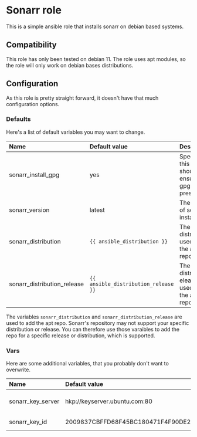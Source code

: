 # Sonarr role
This is a simple ansible role that installs sonarr on debian based systems.

## Compatibility
This role has only been tested on debian 11.
The role uses apt modules, so the role will only work on debian bases distributions.

## Configuration
As this role is pretty straight forward, it doesn't have that much configuration options.

### Defaults
Here's a list of default variables you may want to change.

| Name                        | Default value                        | Description                                              |
|:----------------------------|:-------------------------------------|:---------------------------------------------------------|
| sonarr_install_gpg          | yes                                  | Specifies if this role should ensure that gpg is present |
| sonarr_version              | latest                               | The version of sonarr to install                         |
| sonarr_distribution         | `{{ ansible_distribution }}`         | The distribution used for the apt repo                   |
| sonarr_distribution_release | `{{ ansible_distribution_release }}` | The distribution elease used for the apt repo            |

The variables `sonarr_distribution` and `sonarr_distribution_release` are used to add the apt repo.
Sonarr's repository may not support your specific distribution or release.
You can therefore use those varaibles to add the repo for a specific release or distribution, which is supported.

### Vars
Here are some additional variables, that you probably don't want to overwrite.

| Name               | Default value                            | Description                    |
|:-------------------|:-----------------------------------------|:-------------------------------|
| sonarr_key_server  | hkp://keyserver.ubuntu.com:80            | The key server used in apt_key |
| sonarr_key_id      | 2009837CBFFD68F45BC180471F4F90DE2A9B4BF8 | The id of the key              |